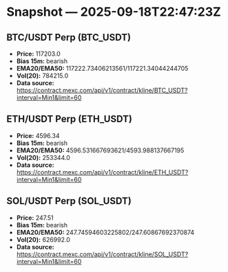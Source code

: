# Snapshot — 2025-09-18T22:47:23Z

## BTC/USDT Perp (BTC_USDT)
- **Price:** 117203.0
- **Bias 15m:** bearish
- **EMA20/EMA50:** 117222.73406213561/117221.34044244705
- **Vol(20):** 784215.0
- **Data source:** https://contract.mexc.com/api/v1/contract/kline/BTC_USDT?interval=Min1&limit=60

## ETH/USDT Perp (ETH_USDT)
- **Price:** 4596.34
- **Bias 15m:** bearish
- **EMA20/EMA50:** 4596.531667693621/4593.988137667195
- **Vol(20):** 253344.0
- **Data source:** https://contract.mexc.com/api/v1/contract/kline/ETH_USDT?interval=Min1&limit=60

## SOL/USDT Perp (SOL_USDT)
- **Price:** 247.51
- **Bias 15m:** bearish
- **EMA20/EMA50:** 247.74594603225802/247.60867692370874
- **Vol(20):** 626992.0
- **Data source:** https://contract.mexc.com/api/v1/contract/kline/SOL_USDT?interval=Min1&limit=60
